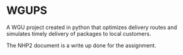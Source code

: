 # WGUPS
A WGU project created in python that optimizes delivery routes and simulates timely delivery of packages to local customers.

The NHP2 document is a write up done for the assignment.
